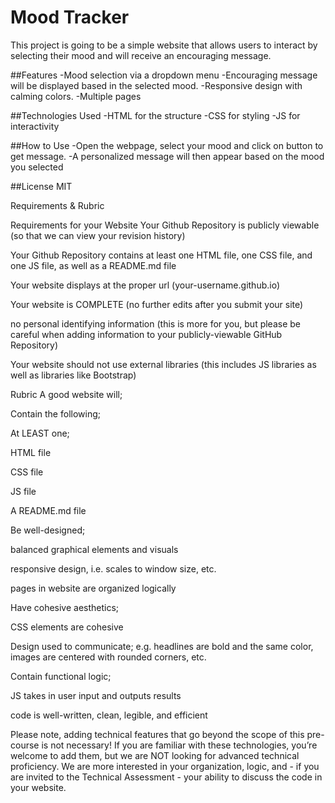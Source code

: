 # Mood Tracker

This project is going to be a simple website that allows users to interact by selecting their mood and will receive an encouraging message.

##Features
-Mood selection via a dropdown menu
-Encouraging message will be displayed based in the selected mood.
-Responsive design with calming colors.
-Multiple pages 

##Technologies Used
-HTML for the structure
-CSS for styling
-JS for interactivity

##How to Use
-Open the webpage, select your mood and click on button to get message.
-A personalized message will then appear based on the mood you selected

##License
MIT



Requirements & Rubric


Requirements for your Website
Your Github Repository is publicly viewable (so that we can view your revision history)

Your Github Repository contains at least one HTML file, one CSS file, and one JS file, as well as a README.md file

Your website displays at the proper url (your-username.github.io)

Your website is COMPLETE (no further edits after you submit your site)

no personal identifying information (this is more for you, but please be careful when adding information to your publicly-viewable GitHub Repository)

Your website should not use external libraries (this includes JS libraries as well as libraries like Bootstrap)



Rubric
A good website will;

Contain the following;

At LEAST one;

HTML file

CSS file

JS file

A README.md file

Be well-designed;

balanced graphical elements and visuals

responsive design, i.e. scales to window size, etc.

pages in website are organized logically

Have cohesive aesthetics;

CSS elements are cohesive

Design used to communicate; e.g. headlines are bold and the same color, images are centered with rounded corners, etc.

Contain functional logic;

JS takes in user input and outputs results

code is well-written, clean, legible, and efficient



Please note, adding technical features that go beyond the scope of this pre-course is not necessary! If you are familiar with these technologies, you’re welcome to add them, but we are NOT looking for advanced technical proficiency. We are more interested in your organization, logic, and - if you are invited to the Technical Assessment - your ability to discuss the code in your website.